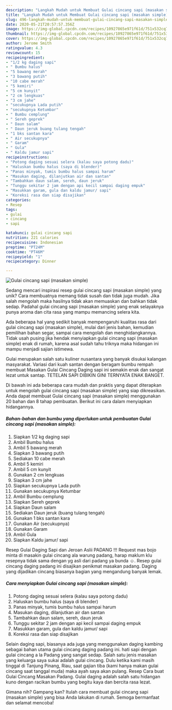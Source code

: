 ```yaml
---
description: "Langkah Mudah untuk Membuat Gulai cincang sapi (masakan simple), Menggugah Selera"
title: "Langkah Mudah untuk Membuat Gulai cincang sapi (masakan simple), Menggugah Selera"
slug: 496-langkah-mudah-untuk-membuat-gulai-cincang-sapi-masakan-simple-menggugah-selera
date: 2020-05-21T20:57:57.356Z
image: https://img-global.cpcdn.com/recipes/10927865e971f61d/751x532cq70/gulai-cincang-sapi-masakan-simple-foto-resep-utama.jpg
thumbnail: https://img-global.cpcdn.com/recipes/10927865e971f61d/751x532cq70/gulai-cincang-sapi-masakan-simple-foto-resep-utama.jpg
cover: https://img-global.cpcdn.com/recipes/10927865e971f61d/751x532cq70/gulai-cincang-sapi-masakan-simple-foto-resep-utama.jpg
author: Jerome Smith
ratingvalue: 4.3
reviewcount: 15
recipeingredient:
- "1/2 kg daging sapi"
- " Bumbu halus"
- "5 bawang merah"
- "3 bawang putih"
- "10 cabe merah"
- "5 kemiri"
- "5 cm kunyit"
- "2 cm lengkuas"
- "3 cm jahe"
- "secukupnya Lada putih"
- "secukupnya Ketumbar"
- " Bumbu cemplung"
- " Sereh geprek"
- " Daun salam"
- " Daun jeruk buang tulang tengah"
- "1 bks santan kara"
- " Air secukupnya"
- " Garam"
- " Gula"
- " Kaldu jamur sapi"
recipeinstructions:
- "Potong daging sesuai selera (kalau saya potong dadu)"
- "Haluskan bumbu halus (saya di blender)"
- "Panas minyak, tumis bumbu halus sampai harum"
- "Masukan daging, dilanjutkan air dan santan"
- "Tambahkan daun salam, sereh, daun jeruk"
- "Tunggu sekitar 2 jam dengan api kecil sampai daging empuk"
- "Masukkan garam, gula dan kaldu jamur/ sapi"
- "Koreksi rasa dan siap disajikan"
categories:
- Resep
tags:
- gulai
- cincang
- sapi

katakunci: gulai cincang sapi 
nutrition: 221 calories
recipecuisine: Indonesian
preptime: "PT24M"
cooktime: "PT46M"
recipeyield: "1"
recipecategory: Dinner

---
```



![Gulai cincang sapi (masakan simple)](https://img-global.cpcdn.com/recipes/10927865e971f61d/751x532cq70/gulai-cincang-sapi-masakan-simple-foto-resep-utama.jpg)

Sedang mencari inspirasi resep gulai cincang sapi (masakan simple) yang unik? Cara membuatnya memang tidak susah dan tidak juga mudah. Jika salah mengolah maka hasilnya tidak akan memuaskan dan bahkan tidak sedap. Padahal gulai cincang sapi (masakan simple) yang enak selayaknya punya aroma dan cita rasa yang mampu memancing selera kita.

Ada beberapa hal yang sedikit banyak mempengaruhi kualitas rasa dari gulai cincang sapi (masakan simple), mulai dari jenis bahan, kemudian pemilihan bahan segar, sampai cara mengolah dan menghidangkannya. Tidak usah pusing jika hendak menyiapkan gulai cincang sapi (masakan simple) enak di rumah, karena asal sudah tahu triknya maka hidangan ini mampu menjadi sajian istimewa.

Gulai merupakan salah satu kuliner nusantara yang banyak disukai kalangan masyarakat. Variasi dari kuah santan dengan beragam bumbu rempah membuat Masakan Gulai Cincang Daging sapi ini semakin enak dan sangat lezat untuk santap. TETELAN SAPI DIBIKIN GINI TERNYATA ENAK BANGET.


Di bawah ini ada beberapa cara mudah dan praktis yang dapat diterapkan untuk mengolah gulai cincang sapi (masakan simple) yang siap dikreasikan. Anda dapat membuat Gulai cincang sapi (masakan simple) menggunakan 20 bahan dan 8 tahap pembuatan. Berikut ini cara dalam menyiapkan hidangannya.

<!--inarticleads1-->

##### Bahan-bahan dan bumbu yang diperlukan untuk pembuatan Gulai cincang sapi (masakan simple):

1. Siapkan 1/2 kg daging sapi
1. Ambil  Bumbu halus
1. Ambil 5 bawang merah
1. Siapkan 3 bawang putih
1. Sediakan 10 cabe merah
1. Ambil 5 kemiri
1. Ambil 5 cm kunyit
1. Gunakan 2 cm lengkuas
1. Siapkan 3 cm jahe
1. Siapkan secukupnya Lada putih
1. Gunakan secukupnya Ketumbar
1. Ambil  Bumbu cemplung
1. Siapkan  Sereh geprek
1. Siapkan  Daun salam
1. Sediakan  Daun jeruk (buang tulang tengah)
1. Gunakan 1 bks santan kara
1. Gunakan  Air (secukupnya)
1. Gunakan  Garam
1. Ambil  Gula
1. Siapkan  Kaldu jamur/ sapi


Resep Gulai Daging Sapi dan Jeroan Aslii PADANG !!! Request mas bojo minta di masakin gulai cincang ala warung padang, harap maklum klu resepnya tidak sama dengan yg asli dari padang ya bunda ☺️. Resep gulai cincang daging padang ini disajikan penikmat masakan padang. Daging yang dijadikan cincang biasanya bagian yang mengandung banyak lemak. 

<!--inarticleads2-->

##### Cara menyiapkan Gulai cincang sapi (masakan simple):

1. Potong daging sesuai selera (kalau saya potong dadu)
1. Haluskan bumbu halus (saya di blender)
1. Panas minyak, tumis bumbu halus sampai harum
1. Masukan daging, dilanjutkan air dan santan
1. Tambahkan daun salam, sereh, daun jeruk
1. Tunggu sekitar 2 jam dengan api kecil sampai daging empuk
1. Masukkan garam, gula dan kaldu jamur/ sapi
1. Koreksi rasa dan siap disajikan


Selain daging sapi, biasanya ada juga yang menggunakan daging kambing sebagai bahan utama gulai cincang daging padang ini. hati sapi dengan gulai cincang a la Padang yang sangat sedap. Salah satu jenis masakan yang keluarga saya sukai adalah gulai cincang. Dulu ketika kami masih tinggal di Tanjung Pinang, Riau, saat gajian tiba (kami hanya makan gulai cincang saat tanggal muda) maka ayah saya akan pulang. Resep Cara buat Gulai Cincang Masakan Padang. Gulai daging adalah salah satu hidangan kuno dengan racikan bumbu yang begitu kaya dan bercita rasa lezat. 

Gimana nih? Gampang kan? Itulah cara membuat gulai cincang sapi (masakan simple) yang bisa Anda lakukan di rumah. Semoga bermanfaat dan selamat mencoba!
